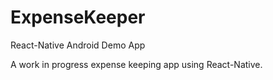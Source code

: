# ExpenseKeeper
React-Native Android Demo App

A work in progress expense keeping app using React-Native.
